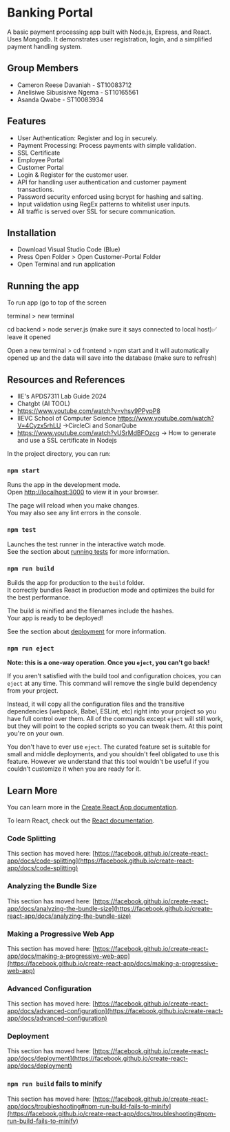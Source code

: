 
# Banking Portal

A basic payment processing app built with Node.js, Express, and React. Uses Mongodb. It demonstrates user registration, login, and a simplified payment handling system. 



## Group Members

 - Cameron Reese Davaniah - ST10083712
 - Anelisiwe Sibusisiwe Ngema - ST10165561
 - Asanda Qwabe - ST10083934
## Features

- User Authentication: Register and log in securely.
- Payment Processing: Process payments with simple validation.
- SSL Certificate
- Employee Portal
- Customer Portal
- Login & Register for the customer user.
- API for handling user authentication and customer payment transactions.
- Password security enforced using bcrypt for hashing and salting.
- Input validation using RegEx patterns to whitelist user inputs.
- All traffic is served over SSL for secure communication.

## Installation

- Download Visual Studio Code (Blue)
- Press Open Folder > Open Customer-Portal Folder
- Open Terminal and run application
## Running the app

To run app (go to top of the screen 

 terminal > new terminal 

cd backend > node server.js (make sure it says connected to local host)✅ leave it opened 


Open a new terminal > cd frontend > npm start and it will automatically opened up and the data will save into the database (make sure to refresh)
## Resources and References
- IIE's APDS7311 Lab Guide 2024
- Chatgbt (AI TOOL)
- https://www.youtube.com/watch?v=vhsy9PPypP8
- IIEVC School of Computer Science https://www.youtube.com/watch?V=4Cyzx5rhLU ->CircleCi and SonarQube
- https://www.youtube.com/watch?vUSrMdBFOzcg -> How to generate and use a SSL certificate in Nodejs




In the project directory, you can run:

### `npm start`

Runs the app in the development mode.\
Open [http://localhost:3000](http://localhost:3000) to view it in your browser.

The page will reload when you make changes.\
You may also see any lint errors in the console.

### `npm test`

Launches the test runner in the interactive watch mode.\
See the section about [running tests](https://facebook.github.io/create-react-app/docs/running-tests) for more information.

### `npm run build`

Builds the app for production to the `build` folder.\
It correctly bundles React in production mode and optimizes the build for the best performance.

The build is minified and the filenames include the hashes.\
Your app is ready to be deployed!

See the section about [deployment](https://facebook.github.io/create-react-app/docs/deployment) for more information.

### `npm run eject`

**Note: this is a one-way operation. Once you `eject`, you can't go back!**

If you aren't satisfied with the build tool and configuration choices, you can `eject` at any time. This command will remove the single build dependency from your project.

Instead, it will copy all the configuration files and the transitive dependencies (webpack, Babel, ESLint, etc) right into your project so you have full control over them. All of the commands except `eject` will still work, but they will point to the copied scripts so you can tweak them. At this point you're on your own.

You don't have to ever use `eject`. The curated feature set is suitable for small and middle deployments, and you shouldn't feel obligated to use this feature. However we understand that this tool wouldn't be useful if you couldn't customize it when you are ready for it.

## Learn More

You can learn more in the [Create React App documentation](https://facebook.github.io/create-react-app/docs/getting-started).

To learn React, check out the [React documentation](https://reactjs.org/).

### Code Splitting

This section has moved here: [https://facebook.github.io/create-react-app/docs/code-splitting](https://facebook.github.io/create-react-app/docs/code-splitting)

### Analyzing the Bundle Size

This section has moved here: [https://facebook.github.io/create-react-app/docs/analyzing-the-bundle-size](https://facebook.github.io/create-react-app/docs/analyzing-the-bundle-size)

### Making a Progressive Web App

This section has moved here: [https://facebook.github.io/create-react-app/docs/making-a-progressive-web-app](https://facebook.github.io/create-react-app/docs/making-a-progressive-web-app)

### Advanced Configuration

This section has moved here: [https://facebook.github.io/create-react-app/docs/advanced-configuration](https://facebook.github.io/create-react-app/docs/advanced-configuration)

### Deployment

This section has moved here: [https://facebook.github.io/create-react-app/docs/deployment](https://facebook.github.io/create-react-app/docs/deployment)

### `npm run build` fails to minify

This section has moved here: [https://facebook.github.io/create-react-app/docs/troubleshooting#npm-run-build-fails-to-minify](https://facebook.github.io/create-react-app/docs/troubleshooting#npm-run-build-fails-to-minify)
